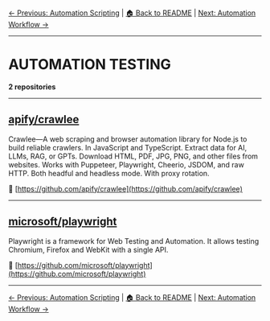 [← Previous: Automation Scripting](automation-scripting.txt) | [🏠 Back to README](../README.md) | [Next: Automation Workflow →](automation-workflow.txt)

---

# AUTOMATION TESTING

**2 repositories**

---

## [apify/crawlee](https://github.com/apify/crawlee)

Crawlee—A web scraping and browser automation library for Node.js to build reliable crawlers. In JavaScript and TypeScript. Extract data for AI, LLMs, RAG, or GPTs. Download HTML, PDF, JPG, PNG, and other files from websites. Works with Puppeteer, Playwright, Cheerio, JSDOM, and raw HTTP. Both headful and headless mode. With proxy rotation.

🔗 [https://github.com/apify/crawlee](https://github.com/apify/crawlee)

---

## [microsoft/playwright](https://github.com/microsoft/playwright)

Playwright is a framework for Web Testing and Automation. It allows testing Chromium, Firefox and WebKit with a single API.

🔗 [https://github.com/microsoft/playwright](https://github.com/microsoft/playwright)

---


[← Previous: Automation Scripting](automation-scripting.txt) | [🏠 Back to README](../README.md) | [Next: Automation Workflow →](automation-workflow.txt)
